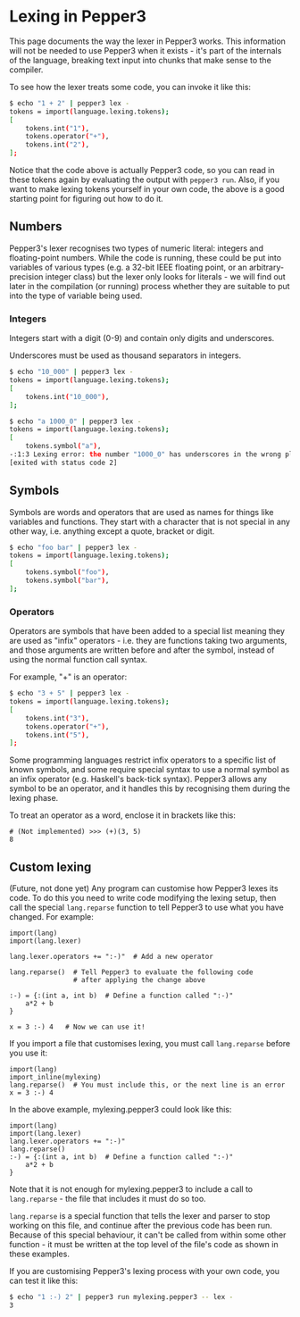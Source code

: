 # Lexing in Pepper3

This page documents the way the lexer in Pepper3 works.  This information
will not be needed to use Pepper3 when it exists - it's part of the internals
of the language, breaking text input into chunks that make sense to the
compiler.

To see how the lexer treats some code, you can invoke it like this:

```bash
$ echo "1 + 2" | pepper3 lex -
tokens = import(language.lexing.tokens);
[
    tokens.int("1"),
    tokens.operator("+"),
    tokens.int("2"),
];
```

Notice that the code above is actually Pepper3 code, so you can read in these
tokens again by evaluating the output with `pepper3 run`.  Also, if you want
to make lexing tokens yourself in your own code, the above is a good starting
point for figuring out how to do it.

## Numbers

Pepper3's lexer recognises two types of numeric literal: integers and
floating-point numbers.  While the code is running, these could be put into
variables of various types (e.g. a 32-bit IEEE floating point, or an
arbitrary-precision integer class) but the lexer only looks for literals - we
will find out later in the compilation (or running) process whether they are
suitable to put into the type of variable being used.

### Integers

Integers start with a digit (0-9) and contain only digits and underscores.

Underscores must be used as thousand separators in integers.

```bash
$ echo "10_000" | pepper3 lex -
tokens = import(language.lexing.tokens);
[
    tokens.int("10_000"),
];
```

```bash
$ echo "a 1000_0" | pepper3 lex -
tokens = import(language.lexing.tokens);
[
    tokens.symbol("a"),
-:1:3 Lexing error: the number "1000_0" has underscores in the wrong place: it should be written "10_000".
[exited with status code 2]
```

## Symbols

Symbols are words and operators that are used as names for things like
variables and functions.  They start with a character that is not special
in any other way, i.e. anything except a quote, bracket or digit.

```bash
$ echo "foo bar" | pepper3 lex -
tokens = import(language.lexing.tokens);
[
    tokens.symbol("foo"),
    tokens.symbol("bar"),
];
```

### Operators

Operators are symbols that have been added to a special list meaning they
are used as "infix" operators - i.e. they are functions taking two arguments,
and those arguments are written before and after the symbol, instead of
using the normal function call syntax.

For example, "+" is an operator:

```bash
$ echo "3 + 5" | pepper3 lex -
tokens = import(language.lexing.tokens);
[
    tokens.int("3"),
    tokens.operator("+"),
    tokens.int("5"),
];
```

Some programming languages restrict infix operators to a specific list of
known symbols, and some require special syntax to use a normal symbol as an
infix operator (e.g. Haskell's back-tick syntax).  Pepper3 allows any symbol
to be an operator, and it handles this by recognising them during the lexing
phase.

To treat an operator as a word, enclose it in brackets like this:

```pepper3shell
# (Not implemented) >>> (+)(3, 5)
8
```

## Custom lexing

(Future, not done yet) Any program can customise how Pepper3 lexes its code.
To do this you need to write code modifying the lexing setup, then call the
special `lang.reparse` function to tell Pepper3 to use what you have changed.
For example:

```pepper3
import(lang)
import(lang.lexer)

lang.lexer.operators += ":-)"  # Add a new operator

lang.reparse()  # Tell Pepper3 to evaluate the following code
                # after applying the change above

:-) = {:(int a, int b)  # Define a function called ":-)"
    a*2 + b
}

x = 3 :-) 4   # Now we can use it!
```

If you import a file that customises lexing, you must call `lang.reparse`
before you use it:

```pepper3
import(lang)
import_inline(mylexing)
lang.reparse()  # You must include this, or the next line is an error
x = 3 :-) 4
```

In the above example, mylexing.pepper3 could look like this:

```pepper3
import(lang)
import(lang.lexer)
lang.lexer.operators += ":-)"
lang.reparse()
:-) = {:(int a, int b)  # Define a function called ":-)"
    a*2 + b
}
```

Note that it is not enough for mylexing.pepper3 to include a call to
`lang.reparse` - the file that includes it must do so too.

`lang.reparse` is a special function that tells the lexer and parser to stop
working on this file, and continue after the previous code has been run.
Because of this special behaviour, it can't be called from within some other
function - it must be written at the top level of the file's code as shown
in these examples.

If you are customising Pepper3's lexing process with your own code, you can
test it like this:

```bash
$ echo "1 :-) 2" | pepper3 run mylexing.pepper3 -- lex -
3
```

